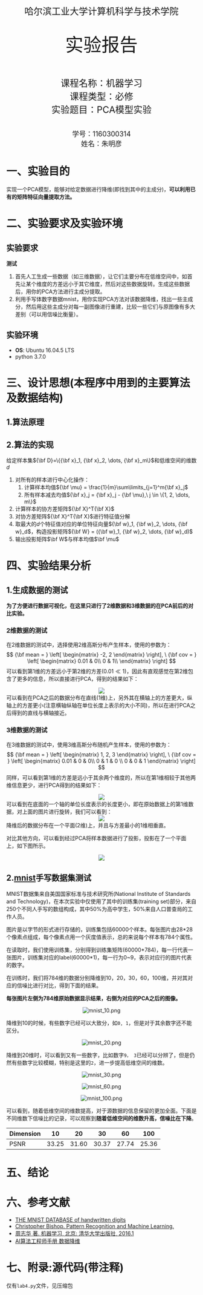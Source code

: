 <br/>
<br/>
<center> <font size = 5> 哈尔滨工业大学计算机科学与技术学院 </font></center>
<br/>
<br/>
<center> <font size = 7> 实验报告 </font></center>
<br/>
<br/>
<br/>
<center> <font size = 5> 
课程名称：机器学习 <br/>
课程类型：必修  <br/>
实验题目：PCA模型实验 
</font></center>
<br/>
<br/>
<center> <font size = 4> 学号：1160300314 </font></center>
<center> <font size = 4> 姓名：朱明彦 </font></center>

<div STYLE="page-break-after: always;"></div>
<!-- 此处用于换行 -->

# 一、实验目的
实现一个PCA模型，能够对给定数据进行降维(即找到其中的主成分)，**可以利用已有的矩阵特征向量提取方法。**
# 二、实验要求及实验环境

## 实验要求
**测试**
1. 首先人工生成一些数据（如三维数据），让它们主要分布在低维空间中，如首先让某个维度的方差远小于其它维度，然后对这些数据旋转。生成这些数据后，用你的PCA方法进行主成分提取。
2. 利用手写体数字数据mnist，用你实现PCA方法对该数据降维，找出一些主成分，然后用这些主成分对每一副图像进行重建，比较一些它们与原图像有多大差别（可以用信噪比衡量）。
## 实验环境
- **OS**: Ubuntu 16.04.5 LTS
- python 3.7.0
# 三、设计思想(本程序中用到的主要算法及数据结构)

## 1.算法原理
<!-- TODO -->
## 2.算法的实现
给定样本集${\bf D}=\{{\bf x}_1, {\bf x}_2, \dots, {\bf x}_m\}$和低维空间的维数$d$
1. 对所有的样本进行中心化操作：
    1. 计算样本均值${\bf \mu} = \frac{1}{m}\sum\limits_{j=1}^m{\bf x}_j$
    2. 所有样本减去均值${\bf x}_j = {\bf x}_j - {\bf \mu},\ j \in \{1, 2, \dots, m\}$
2. 计算样本的协方差矩阵${\bf X}^T{\bf X}$
3. 对协方差矩阵${\bf X}^T{\bf X}$进行特征值分解
4. 取最大的$d$个特征值对应的单位特征向量${\bf w}_1, {\bf w}_2, \dots, {\bf w}_d$，构造投影矩阵${\bf W} = ({\bf w}_1, {\bf w}_2, \dots, {\bf w}_d)$
5. 输出投影矩阵$\bf W$与样本均值$\bf \mu$
# 四、实验结果分析
## 1.生成数据的测试
**为了方便进行数据可视化，在这里只进行了2维数据和3维数据的在PCA前后的对比实验。**
### 2维数据的测试
在2维数据的测试中，选择使用2维高斯分布产生样本，使用的参数为：
$$
{\bf mean = }
\left[
\begin{matrix}
    -2, 2
\end{matrix} 
\right], \ 
{\bf cov = }
\left[
\begin{matrix}
        0.01 & 0\\
        0 & 1\\
\end{matrix}
\right]
$$
可以看到第1维的方差远小于第2维的方差$(0.01 \ll 1)$，因此有直观感觉在第2维包含了更多的信息，所以直接进行PCA，得到的结果如下：
<center>
<img src="https://raw.githubusercontent.com/1160300314/Figure-for-Markdown/master/ML_lab4/2_dimension.png">
</center>
可以看到在PCA之后的数据分布在直线(1维)上，另外其在横轴上的方差更大，纵轴上的方差更小(注意横轴纵轴在单位长度上表示的大小不同)，所以在进行PCA之后得到的直线与横轴接近。

### 3维数据的测试
在3维数据的测试中，使用3维高斯分布随机产生样本，使用的参数为：
$$
{\bf mean = }
\left[
\begin{matrix}
    1, 2, 3
\end{matrix} 
\right], \ 
{\bf cov = }
\left[
\begin{matrix}
        0.01 & 0 & 0\\
        0 & 1 & 0 \\
        0 & 0 & 1
\end{matrix}
\right]
$$
同样，可以看到第1维的方差是远小于其余两个维度的，所以在第1维相较于其他两维信息更少，进行PCA得到的结果如下：
<center>
<img src="https://raw.githubusercontent.com/1160300314/Figure-for-Markdown/master/ML_lab4/3_dimension_origin.png">
</center>
可以看到在底面的一个轴的单位长度表示的长度更小，即在原始数据上的第1维数据，对上面的图片进行旋转，我们可以看到：
<center>
<img src="https://raw.githubusercontent.com/1160300314/Figure-for-Markdown/master/ML_lab4/3_dimension_plat.png">
</center>
降维后的数据分布在一个平面(2维)上，并且与方差最小的1维相垂直。

对比其他方向，可以看到经过PCA将样本数据进行了投影，投影在了一个平面上，如下图所示。

<center>
<img src="https://raw.githubusercontent.com/1160300314/Figure-for-Markdown/master/ML_lab4/3_dimension_plat_2.png">
</center>

## 2.[mnist]((http://yann.lecun.com/exdb/mnist/))手写数据集测试
MNIST数据集来自美国国家标准与技术研究所(National Institute of Standards and Technology)，在本次实验中仅使用了其中的训练集(training set)部分，来自250个不同人手写的数组构成，其中50%为高中学生，50%来自人口普查局的工作人员。

图片是以字节的形式进行存储的，训练集包括60000个样本。每张图片由28\*28个像素点组成，每个像素点用一个灰度值表示，总的来说每个样本有784个属性。

在读取时，我们使用训练集，分别得到训练集矩阵(60000\*784)，每一行代表一张图片，训练集对应的label(60000\*1)，每一行为0~9，表示对应行的图片代表的数字。

在训练时，我们将784维的数据分别降维到10，20，30，60，100维，并对其对应的信噪比进行对比，得到下面的结果。

**每张图片左侧为784维原始数据显示结果，右侧为对应的PCA之后的图像。**
<center>

![mnist_10.png](https://raw.githubusercontent.com/1160300314/Figure-for-Markdown/master/ML_lab4/mnist_10.png)

</center>

降维到10的时候，有些数字已经可以大致分，如`0, 1`，但是对于其余数字还不能区分。

<center>

![mnist_20.png](https://raw.githubusercontent.com/1160300314/Figure-for-Markdown/master/ML_lab4/mnist_20.png)

</center>

降维到20维时，可以看到又有一些数字，比如数字`9， 3`已经可以分辨了，但是仍然有些数字比较模糊，特别是这里的`2`，进一步提高低维空间的维数。

<center>

![mnist_30.png](https://raw.githubusercontent.com/1160300314/Figure-for-Markdown/master/ML_lab4/mnist_30.png)

![mnist_60.png](https://raw.githubusercontent.com/1160300314/Figure-for-Markdown/master/ML_lab4/mnist_60.png)

![mnist_100.png](https://raw.githubusercontent.com/1160300314/Figure-for-Markdown/master/ML_lab4/mnist_100.png)

</center>

可以看到，随着低维空间的维数提高，对于源数据的信息保留的更加全面。下面是不同维数下信噪比的记录，可以观察到**随着低维空间的维数升高，信噪比在下降**。

<center>

|Dimension|10|20|30|60|100|
|-|-|-|-|-|-|
|PSNR|33.25|31.60|30.37|27.74|25.36|

</center>


# 五、结论

# 六、参考文献
- [THE MNIST DATABASE of handwritten digits](http://yann.lecun.com/exdb/mnist/)
- [Christopher Bishop. Pattern Recognition and Machine Learning.](https://www.springer.com/us/book/9780387310732)
- [周志华 著. 机器学习, 北京: 清华大学出版社, 2016.1](https://cs.nju.edu.cn/zhouzh/zhouzh.files/publication/MLbook2016.htm)
- [AI算法工程师手册 数据降维](http://www.huaxiaozhuan.com/%E7%BB%9F%E8%AE%A1%E5%AD%A6%E4%B9%A0/chapters/10_PCA.html)
# 七、附录:源代码(带注释)
仅有`lab4.py`文件，见压缩包